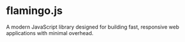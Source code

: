 # flamingo.js
A modern JavaScript library designed for building fast, responsive web applications with minimal overhead.
